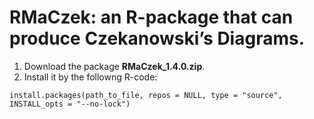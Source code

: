 # RMaCzek: an R-package that can produce Czekanowski’s Diagrams.

1. Download the package **RMaCzek_1.4.0.zip**.
2. Install it by the followng R-code:
```
install.packages(path_to_file, repos = NULL, type = "source", INSTALL_opts = "--no-lock")
```
